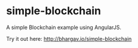 # simple-blockchain
A simple Blockchain example using AngularJS.

Try it out here: http://bhargav.io/simple-blockchain
